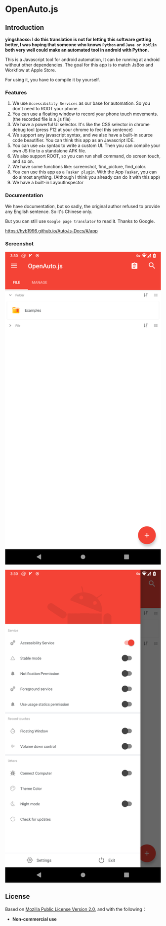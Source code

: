 # OpenAuto.js
## Introduction

**yingshaoxo: I do this translation is not for letting this software getting better, I was hoping that someone who knows `Python` and `Java or Kotlin` both very well could make an automated tool in android with Python.**

This is a Javascript tool for android automation, It can be running at android without other dependencies. The goal for this app is to match JsBox and Workflow at Apple Store.

For using it, you have to compile it by yourself.

### Features
1. We use `Accessibility Services` as our base for automation. So you don't need to ROOT your phone.
2. You can use a floating window to record your phone touch movements. (the recorded file is a .js file)
3. We have a powerful UI selector. It's like the CSS selector in chrome debug tool (press F12 at your chrome to feel this sentence)
4. We support any javascript syntax, and we also have a built-in source code beautifier. You can think this app as an Javascript IDE.
5. You can use `e4x` syntax to write a custom UI. Then you can compile your own JS file to a standalone APK file.
6. We also support ROOT, so you can run shell command, do screen touch, and so on.
7. We have some functions like: screenshot, find_picture, find_color.
8. You can use this app as a `Tasker plugin`. With the App `Tasker`, you can do almost anything. (Although I think you already can do it with this app)
9. We have a built-in LayoutInspector


### Documentation
We have documentation, but so sadly, the original author refused to provide any English sentence. So it's Chinese only.

But you can still use `Google page translator` to read it. Thanks to Google.

https://hyb1996.github.io/AutoJs-Docs/#/app


### Screenshot

![screenshot1](screen-captures/1.png)

![screenshot2](screen-captures/2.png)


## License
Based on [Mozilla Public License Version 2.0](https://github.com/hyb1996/NoRootScriptDroid/blob/master/LICENSE.md), and with the following：
* **Non-commercial use**
